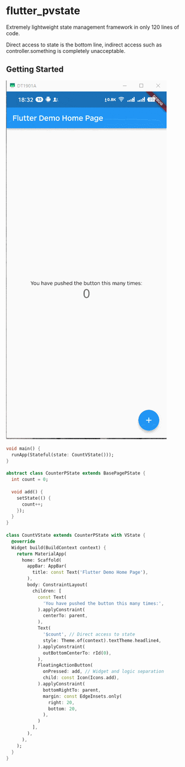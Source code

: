 # flutter_pvstate

Extremely lightweight state management framework in only 120 lines of code.

Direct access to state is the bottom line, indirect access such as controller.something is completely unacceptable.

## Getting Started

![effect.gif](https://github.com/hackware1993/Flutter_PVState/blob/master/effect.gif?raw=true)

```dart
void main() {
  runApp(Stateful(state: CountVState()));
}

abstract class CounterPState extends BasePagePState {
  int count = 0;

  void add() {
    setState(() {
      count++;
    });
  }
}

class CountVState extends CounterPState with VState {
  @override
  Widget build(BuildContext context) {
    return MaterialApp(
      home: Scaffold(
        appBar: AppBar(
          title: const Text('Flutter Demo Home Page'),
        ),
        body: ConstraintLayout(
          children: [
            const Text(
              'You have pushed the button this many times:',
            ).applyConstraint(
              centerTo: parent,
            ),
            Text(
              '$count', // Direct access to state
              style: Theme.of(context).textTheme.headline4,
            ).applyConstraint(
              outBottomCenterTo: rId(0),
            ),
            FloatingActionButton(
              onPressed: add, // Widget and logic separation
              child: const Icon(Icons.add),
            ).applyConstraint(
              bottomRightTo: parent,
              margin: const EdgeInsets.only(
                right: 20,
                bottom: 20,
              ),
            )
          ],
        ),
      ),
    );
  }
}
```
